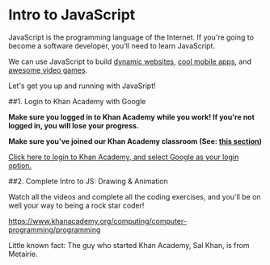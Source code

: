 # Intro to JavaScript

JavaScript is the programming language of the Internet. If you're going to become a software developer, you'll need to learn JavaScript.

We can use JavaScript to build [dynamic websites](https://en.wikipedia.org/wiki/Dynamic_web_page), [cool mobile apps](http://ionicframework.com/), and [awesome video games](http://www.phaser.io/).

Let's get you up and running with JavaSript!

##1. Login to Khan Academy with Google

**Make sure you logged in to Khan Academy while you work! If you're not logged in, you will lose your progress.**

**Make sure you've joined our Khan Academy classroom (See: [this section](the-internet.md))**

[Click here to login to Khan Academy, and select Google as your login option.](https://www.khanacademy.org/login?continue=%2Fcomputing%2Fcomputer-programming%2Fprogramming)

##2. Complete Intro to JS: Drawing & Animation

Watch all the videos and complete all the coding exercises, and you'll be on well your way to being a rock star coder!

https://www.khanacademy.org/computing/computer-programming/programming

Little known fact: The guy who started Khan Academy, Sal Khan, is from Metairie.